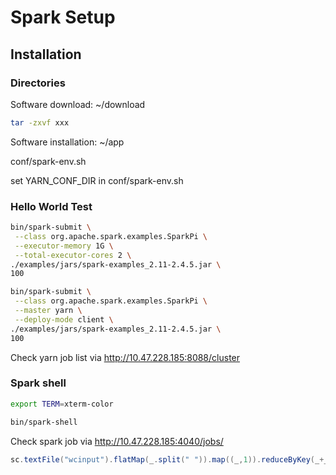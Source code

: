 # Spark Setup

## Installation

### Directories

Software download: ~/download

```bash
tar -zxvf xxx
```

Software installation: ~/app

conf/spark-env.sh

set YARN_CONF_DIR in conf/spark-env.sh


### Hello World Test 
```bash
bin/spark-submit \
 --class org.apache.spark.examples.SparkPi \
 --executor-memory 1G \
 --total-executor-cores 2 \
./examples/jars/spark-examples_2.11-2.4.5.jar \
100

bin/spark-submit \
 --class org.apache.spark.examples.SparkPi \
 --master yarn \
 --deploy-mode client \
./examples/jars/spark-examples_2.11-2.4.5.jar \
100
```
Check yarn job list via <http://10.47.228.185:8088/cluster>

### Spark shell

```bash
export TERM=xterm-color

bin/spark-shell
```
Check spark job via <http://10.47.228.185:4040/jobs/>

```scala
sc.textFile("wcinput").flatMap(_.split(" ")).map((_,1)).reduceByKey(_+_).collect
```
